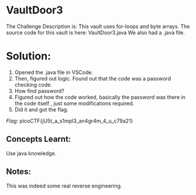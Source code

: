 # VaultDoor3
The Challenge Description is:
This vault uses for-loops and byte arrays. The source code for this vault is here: VaultDoor3.java
We also had a .java file.

# Solution:
1) Opened the .java file in VSCode.
2) Then, figured out logic. Found out that the code was a password checking code.
3) How find password?
4) Figured out how the code worked, basically the password was there in the code itself , just some modifications required.
5) Did it and got the flag.


*Flag:* picoCTF{jU5t_a_s1mpl3_an4gr4m_4_u_c79a21}

## Concepts Learnt:
Use java knowledge.

## Notes:
This was indeed some real reverse engineering.
